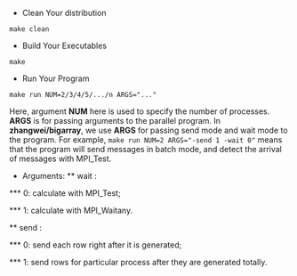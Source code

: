 * Clean Your distribution

`make clean`

* Build Your Executables

`make`

* Run Your Program

`make run NUM=2/3/4/5/.../n ARGS="..."`

Here, argument **NUM** here is used to specify the number of processes.
**ARGS** is for passing arguments to the parallel program.
In **zhangwei/bigarray**, we use **ARGS** for passing send mode and wait mode to the program. For example,
`make run NUM=2 ARGS="-send 1 -wait 0"` means that the program will send messages in batch mode, and detect the arrival of messages with MPI_Test.

* Arguments:
** wait :

***	0: calculate with MPI_Test;

***	1: calculate with MPI_Waitany.

** send :

***	0: send each row right after it is generated;

***	1: send rows for particular process after they are generated totally.